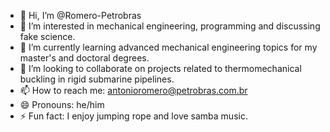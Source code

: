- 👋 Hi, I’m @Romero-Petrobras
- 👀 I’m interested in mechanical engineering, programming and discussing fake science.
- 🌱 I’m currently learning advanced mechanical engineering topics for my master's and doctoral degrees.
- 💞️ I’m looking to collaborate on projects related to thermomechanical buckling in rigid submarine pipelines.
- 📫 How to reach me: antonioromero@petrobras.com.br
- 😄 Pronouns: he/him
- ⚡ Fun fact: I enjoy jumping rope and love samba music.

<!---
Romero-Petrobras/Romero-Petrobras is a ✨ special ✨ repository because its `README.md` (this file) appears on your GitHub profile.
You can click the Preview link to take a look at your changes.
--->
